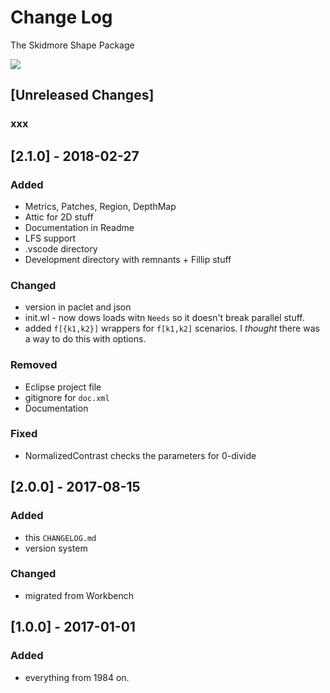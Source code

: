# Change Log

The Skidmore Shape Package

![](icon.png)

<!--
## Guiding Principles

- Changelogs are for humans, not machines. 
- There should be an entry for every single version.
- The same types of changes should be grouped.
- Versions and sections should be linkable.
- The latest version comes first.
- The release date of each versions is displayed.
- Mention whether you follow Semantic Versioning.

## Types of changes

- `Added` for new features.
- `Changed` for changes in existing functionality.
- `Deprecated` for soon-to-be removed features.
- `Removed` for now removed features.
- `Fixed` for any bug fixes.
- `Security` in case of vulnerabilities. 
-->

## [Unreleased Changes]

### xxx

## [2.1.0] - 2018-02-27
### Added

- Metrics, Patches, Region, DepthMap
- Attic for 2D stuff
- Documentation in Readme
- LFS support
- .vscode directory
- Development directory with remnants + Fillip stuff

### Changed

- version in paclet and json
- init.wl - now dows loads witn `Needs` so it doesn't break parallel stuff.
- added `f[{k1,k2}]` wrappers for `f[k1,k2]` scenarios. I *thought* there was a way to do this with options.

### Removed

- Eclipse project file
- gitignore for `doc.xml`
- Documentation

### Fixed

- NormalizedContrast checks the parameters for 0-divide

## [2.0.0] - 2017-08-15
### Added
- this `CHANGELOG.md`
- version system

### Changed

- migrated from Workbench


## [1.0.0] - 2017-01-01

### Added

- everything from 1984 on.
